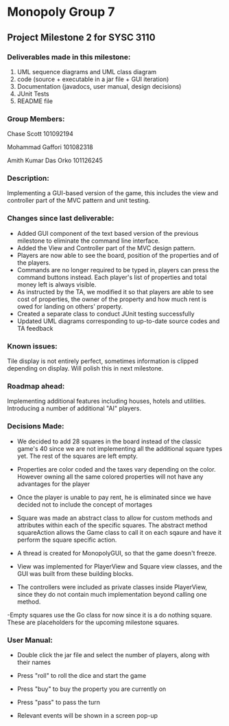 # Monopoly Group 7

## Project Milestone 2 for SYSC 3110

### Deliverables made in this milestone:

1. UML sequence diagrams and UML class diagram
2. code (source + executable in  a jar file + GUI iteration)
3. Documentation (javadocs, user manual, design decisions)
4. JUnit Tests
5. README file

### Group Members:

Chase Scott 101092194

Mohammad Gaffori 101082318

Amith Kumar Das Orko 101126245

### Description:

Implementing a GUI-based version of the game, this includes the view and controller part of the MVC pattern and unit testing.

### Changes since last deliverable:

- Added GUI component of the text based version of the previous milestone to eliminate the command line interface. 
- Added the View and Controller part of the MVC design pattern.
- Players are now able to see the board, position of the properties and of the players.
- Commands are no longer required to be typed in, players can press the command buttons instead. Each player's list of properties and total money left is always visible.
- As instructed by the TA, we modified it so that players are able to see cost of properties, the owner of the property and how much rent is owed for landing on others' property.
- Created a separate class to conduct JUnit testing successfully
- Updated UML diagrams corresponding to up-to-date source codes and TA feedback

### Known issues:

Tile display is not entirely perfect, sometimes information is clipped depending on display. Will polish this in next milestone.

### Roadmap ahead:

Implementing additional features including houses, hotels and utilities. Introducing a number of additional "AI" players.

### Decisions Made:

- We decided to add 28 squares in the board instead of the classic game's 40 since we are not implementing all the additional square types yet. The rest of the squares are left
empty.

- Properties are color coded and the taxes vary depending on the color. However owning all the same colored properties will not have any advantages for the player

- Once the player is unable to pay rent, he is eliminated since we have decided not to include the concept of mortages

- Square was made an abstract class to allow for custom methods and attributes within each of the specific squares. The abstract method squareAction allows the Game class to call it on each sqaure and have it perform the square specific action.

- A thread is created for MonopolyGUI, so that the game doesn't freeze.

- View was implemented for PlayerView and Square view classes, and the GUI was built from these building blocks.

- The controllers were included as private classes inside PlayerView, since they do not contain much implementation beyond calling one method.

-Empty squares use the Go class for now since it is a do nothing square. These are placeholders for the upcoming milestone squares.

### User Manual:

-  Double click the jar file and select the number of players, along with their names

- Press "roll" to roll the dice and start the game

- Press "buy" to buy the property you are currently on

- Press "pass" to pass the turn

- Relevant events will be shown in a screen pop-up

